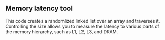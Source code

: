 ## Memory latency tool

This code creates a randomlized linked list over an array and
traverses it. Controlling the size allows you to measure the latency
to various parts of the memory hierarchy, such as L1, L2, L3, and
DRAM.

